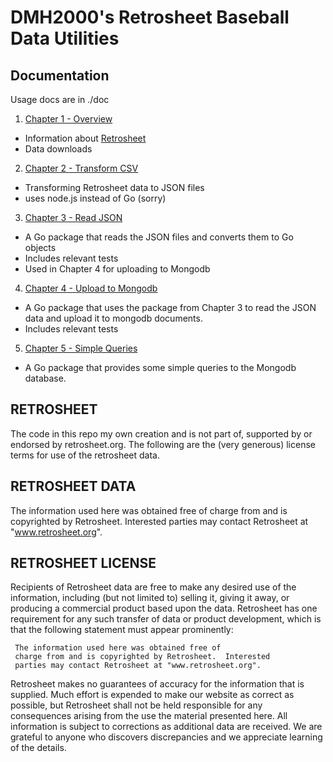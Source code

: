 # DMH2000's Retrosheet Baseball Data Utilities

## Documentation

Usage docs are in ./doc

1. [Chapter 1 - Overview](https://github.com/dmh2000/retrosheet/blob/main/doc/retro-chapter-1/index.md)

- Information about [Retrosheet](https://www.retrosheet.org/)
- Data downloads

2. [Chapter 2 - Transform CSV](https://github.com/dmh2000/retrosheet/blob/main/doc/retro-chapter-2/index.md)

- Transforming Retrosheet data to JSON files
- uses node.js instead of Go (sorry)

3. [Chapter 3 - Read JSON](https://github.com/dmh2000/retrosheet/blob/main/doc/retro-chapter-3/index.md)

- A Go package that reads the JSON files and converts them to Go objects
- Includes relevant tests
- Used in Chapter 4 for uploading to Mongodb

4. [Chapter 4 - Upload to Mongodb](https://github.com/dmh2000/retrosheet/blob/main/doc/retro-chapter-4/index.md)

- A Go package that uses the package from Chapter 3 to read the JSON data and upload it to mongodb documents.
- Includes relevant tests

5. [Chapter 5 - Simple Queries](https://github.com/dmh2000/retrosheet/blob/main/doc/retro-chapter-5/index.md)

- A Go package that provides some simple queries to the Mongodb database.

## RETROSHEET

The code in this repo my own creation and is not part of, supported by or endorsed by
retrosheet.org. The following are the (very generous) license terms for use of the
retrosheet data.

## RETROSHEET DATA

The information used here was obtained free of
charge from and is copyrighted by Retrosheet. Interested
parties may contact Retrosheet at "www.retrosheet.org".

## RETROSHEET LICENSE

Recipients of Retrosheet data are free to make any desired use of
the information, including (but not limited to) selling it,
giving it away, or producing a commercial product based upon the
data. Retrosheet has one requirement for any such transfer of
data or product development, which is that the following
statement must appear prominently:

     The information used here was obtained free of
     charge from and is copyrighted by Retrosheet.  Interested
     parties may contact Retrosheet at "www.retrosheet.org".

Retrosheet makes no guarantees of accuracy for the information
that is supplied. Much effort is expended to make our website
as correct as possible, but Retrosheet shall not be held
responsible for any consequences arising from the use the
material presented here. All information is subject to corrections
as additional data are received. We are grateful to anyone who
discovers discrepancies and we appreciate learning of the details.
